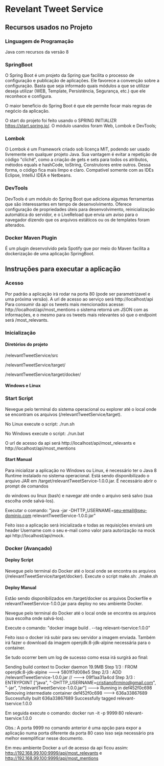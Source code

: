 # Revelant Tweet Service


## Recursos usados no Projeto
### Linguagem de Programação
Java com recursos da versão 8

### SpringBoot
O Spring Boot é um projeto da Spring que facilita o processo de configuração e publicação de aplicações. 
Ele favorece a convenção sobre a configuração.
Basta que seja informado quais módulos a que se utilizar deseja utilizar 
(WEB, Template, Persistência, Segurança, etc.) que ele reconhece e configura.

O maior benefício do Spring Boot é que ele permite focar mais regras de negócio da aplicação.

O start do projeto foi feito usando o SPRING INITIALIZR https://start.spring.io/.
O módulo usandos foram Web, Lombok e DevTools;

### Lombok
O Lombok é um Framework criado sob licença MIT, podendo ser usado livremente em qualquer projeto Java. 
Sua vantagem é evitar a repetição de código "clichê", como a criação de gets e sets para todos os atributos, 
métodos equals e hashCode, toString, Construtores entre outros. Dessa forma, o código fica mais limpo e claro.
Compatível somente com as IDEs Eclipse, IntelliJ IDEA e Netbeans.

### DevTools

DevTools é um módulo do Spring Boot que adiciona algumas ferramentas que são interessantes em tempo de desenvolvimento. 
Oferece configuração de propriedades úteis para desenvolvimento, reinicialização automática do servidor,
 e o LiveReload que envia um aviso para o navegador dizendo que os arquivos estáticos ou os de templates foram alterados.

### Docker Maven Plugin

É um plugin desenvolvido pela Spotify que por meio do Maven facilita a dockerização de uma aplicação SpringBoot.


## Instruções para executar a aplicação

### Acesso

Por padrão a aplicação irá rodar na porta 80 (pode ser parametrizavel e uma próxima versão).
A url de acesso ao serviço será http://localhost/api
Para consumir da api os tweets mais mencionados acesse:
http://localhost/api/most_mentions o sistema retorná um JSON com as informações, e o mesmo 
para os tweets mais relevantes só que o endpoint será /most_relevants.

### Inicialização


#### Diretórios do projeto

  /relevantTweetService/src
  
  /relevantTweetService/target/
  
  /relevantTweetService/target/docker/
            
#### Windows e Linux

### Start Script
Nevegue pelo terminal do sistema operacional ou explorer até o local onde se 
encontram os arquivos (/relevantTweetService/target).

No Linux execute o script: ./run.sh

No Windows execute o script: ./run.bat

O url de acesso da api será http://localhost/api/most_relevants e http://localhost/api/most_mentions

#### Start Manual
Para inicializar a aplicação no Windows ou Linux, é necessário ter o Java 8 Runtime instalado no sistema operacional. 
Está sendo disponibilizado o arquivo JAR em /target/relevantTweetService-1.0.0.jar. É necessário abrir o prompt de comandos
 
 do windows ou linux (bash) e navegar até onde o arquivo será salvo (sua escolha onde salvá-los).

Executar o comando: "java -jar -DHTTP_USERNAME=seu-email@seu-dominio.com relevantTweetService-1.0.0.jar"

Feito isso a aplicação será inicializada e todas as requisições enviará um header Username com o seu e-mail
como valor para autorização na mock api http://localhost/api/mock.


### Docker (Avançado)

#### Deploy Script
Nevegue pelo terminal do Docker até o local onde se encontra os arquivos (/relevantTweetService/target/docker).
Execute o script make.sh: ./make.sh

#### Deploy Manual
Estão sendo disponibilizados em /target/docker os arquivos Dockerfile e relevantTweetService-1.0.0.jar
para deploy no seu ambiente Docker.

Nevegue pelo terminal do Docker até o local onde se encontra os arquivos (sua escolha onde salvá-los).
 
Execute o comando: "docker image build . --tag relevant-tservice:1.0.0"

Feito isso o docker irá subir para seu servidor a imagem enviada.
Também irá fazer o download da imagem openjdk:8-jdk-alpine necessária para o container.

Se tudo ocorrer bem um log de sucesso como essa irá surgirá ao final:


Sending build context to Docker daemon   19.9MB
Step 1/3 : FROM openjdk:8-jdk-alpine
 ---> 5801f7d008e5
Step 2/3 : ADD /relevantTweetService-1.0.0.jar //
 ---> 09f1aa31a4cd
Step 3/3 : ENTRYPOINT ["java", "-DHTTP_USERNAME=cristianofirmino@gmail.com", "-jar", "/relevantTweetService-1.0.0.jar"]
 ---> Running in def452f0c698
Removing intermediate container def452f0c698
 ---> 636a33867689
Successfully built 636a33867689
Successfully tagged relevant-tservice:1.0.0


Em seguida execute o comando: docker run -it -p 9999:80 relevant-tservice:1.0.0

Obs.: A porta 9999 no comando anterior é uma opção para expor a aplicação numa porta
diferente da porta 80 caso isso seja necessário pra melhor exemplificar nesse documento.

Em meu ambiente Docker a url de acesso da api ficou assim: http://192.168.99.100:9999/api/most_relevants e http://192.168.99.100:9999/api/most_mentions